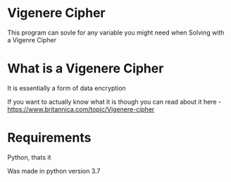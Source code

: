 # Vigenere Cipher
This program can sovle for any variable you might need when Solving with a Vigenre Cipher

# What is a Vigenere Cipher
It is essentially a form of data encryption

If you want to actually know what it is though you can read about it here - https://www.britannica.com/topic/Vigenere-cipher

# Requirements
Python, thats it

Was made in python version 3.7
